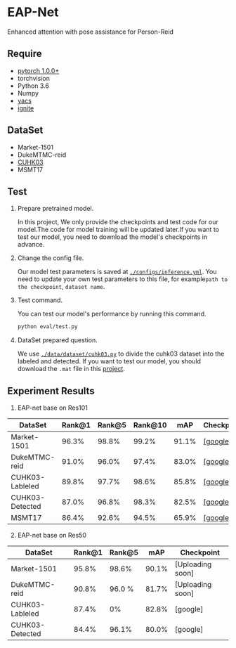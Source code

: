 # EAP-Net
Enhanced attention with pose assistance for Person-Reid

## Require
- [pytorch 1.0.0+](https://pytorch.org/)
- torchvision
- Python 3.6
- Numpy
- [yacs](https://github.com/rbgirshick/yacs)
- [ignite](https://pypi.org/project/pytorch-ignite/)

## DataSet
- Market-1501
- DukeMTMC-reid
- [CUHK03](http://www.ee.cuhk.edu.hk/~xgwang/CUHK_identification.html)
- MSMT17

## Test

1. Prepare pretrained model.  
  
    In this project, We only provide the checkpoints and test code for our model.The code for model training will be updated later.If you want to test our model, you need to download the model's checkpoints in advance.

2. Change the config file.  
  
    Our model test parameters is saved at  [`./configs/inference.yml`](https://github.com/EAP-Net/EAP-Net/blob/master/configs/inference.yml). You need to update your own test parameters to this file, for example`path to the checkpoint`, `dataset name`.

3. Test command.  
  
    You can test our model's performance by running this command.  
    ```bash
    python eval/test.py
    ```

4. DataSet prepared question.  
  
    We use [`./data/dataset/cuhk03.py`](https://github.com/EAP-Net/EAP-Net/blob/master/data/datasets/cuhk03.py) to divide the cuhk03 dataset into the labeled and detected. If you want to test our model, you should download the `.mat` file in this [project](https://github.com/zhunzhong07/person-re-ranking/tree/master/evaluation/data/CUHK03).

## Experiment Results
1. EAP-net base on Res101

|DataSet | Rank@1 | Rank@5 | Rank@10 | mAP| Checkpoint|
| -------- | ----- | ----- | ----- | ---- | ---- |
| Market-1501 | 96.3% | 98.8% | 99.2% | 91.1% |  [[google]](https://drive.google.com/file/d/1KdOO0Onp20tJhRgtGBvHF6B60iqAfBzh/view?usp=sharing) |
| DukeMTMC-reid | 91.0% | 96.0% | 97.4% | 83.0% | [[google]](https://drive.google.com/file/d/1Qc-QTtj_1c8dyZ6jUK0JWIVZ9U9VcXh9/view?usp=sharing) |
| CUHK03-Lableled | 89.8% | 97.7% | 98.6% | 85.8% | [[google]](https://drive.google.com/file/d/1FY3FKA8E-GWwrzJdFb-7Pqv0ZRnRXuGS/view?usp=sharing) |
| CUHK03-Detected | 87.0% | 96.8% | 98.3% | 82.5% | [[google]](https://drive.google.com/file/d/14cc1FQs4aYbb3e16j3Q2I-kHh_yjg7pY/view?usp=sharing) |
| MSMT17 | 86.4% | 92.6% | 94.5% | 65.9% | [[google]](https://drive.google.com/file/d/192JxOptm8wz2OJxjxmUK8DXFMLQ5MIE7/view?usp=sharing) |

2. EAP-net base on Res50

|DataSet | Rank@1 | Rank@5 | mAP| Checkpoint|
| -------- | ----- | ----- | ---- | ---- |
| Market-1501 | 95.8% | 98.6% | 90.1% |  [Uploading soon] |
| DukeMTMC-reid | 90.8% | 96.0 % | 81.7% | [Uploading soon] |
| CUHK03-Lableled | 87.4% | 0% |82.8% | [google] |
| CUHK03-Detected | 84.4% | 96.1% |80.0% | [google] |
